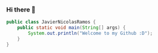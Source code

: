 ### Hi there 👋


```java
public class JavierNicolasRamos {
    public static void main(String[] args) {
        System.out.println("Welcome to my Github :D");
    }
}
```

